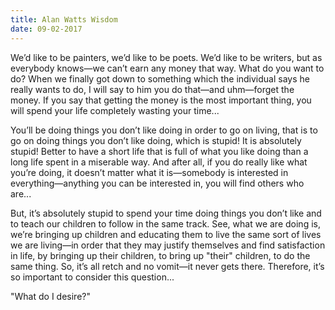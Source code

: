```yaml
---
title: Alan Watts Wisdom
date: 09-02-2017
---
```


We’d like to be painters, we’d like to be poets. We’d like to be writers, but as everybody knows—we can’t earn any money that way. What do you want to do? When we finally got down to something which the individual says he really wants to do, I will say to him you do that—and uhm—forget the money. If you say that getting the money is the most important thing, you will spend your life completely wasting your time...

You’ll be doing things you don’t like doing in order to go on living, that is to go on doing things you don’t like doing, which is stupid! It is absolutely stupid! Better to have a short life that is full of what you like doing than a long life spent in a miserable way. And after all, if you do really like what you’re doing, it doesn’t matter what it is—somebody is interested in everything—anything you can be interested in, you will find others who are...

But, it’s absolutely stupid to spend your time doing things you don’t like and to teach our children to follow in the same track. See, what we are doing is, we’re bringing up children and educating them to live the same sort of lives we are living—in order that they may justify themselves and find satisfaction in life, by bringing up their children, to bring up "their" children, to do the same thing. So, it’s all retch and no vomit—it never gets there. Therefore, it’s so important to consider this question...

"What do I desire?" 
